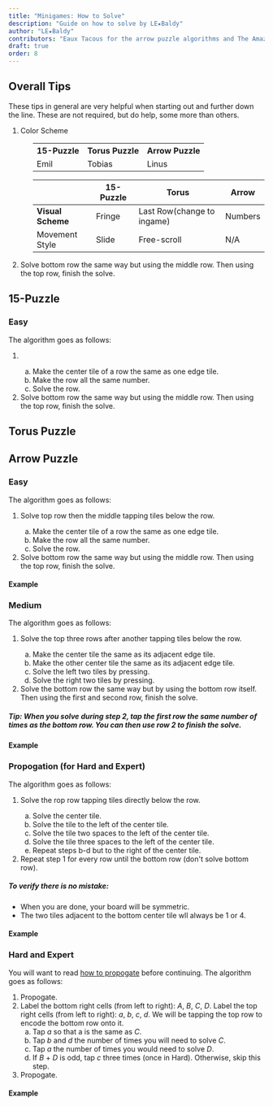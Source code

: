 ```yaml
---
title: "Minigames: How to Solve"
description: "Guide on how to solve by LE★Baldy"
author: "LE★Baldy"
contributors: "Eaux Tacous for the arrow puzzle algorithms and The Amazing Community"
draft: true
order: 8
---
```


## Overall Tips

These tips in general are very helpful when starting out and further down the line. These are not required, but do help, some more than others.
<ol type="1">
  <li>Color Scheme</li>
  <ol type="a">
    <table>
      <tr>
        <th>15-Puzzle</th>
        <th>Torus Puzzle</th>
        <th>Arrow Puzzle</th>
      </tr>
      <tr>
        <td>Emil</td>
        <td>Tobias</td>
        <td>Linus</td>
      </tr>
    </table>


<table class="beta">
    <thead>
        <tr>
            <th class="beta invisible"></th>
            <th>15-Puzzle</th>
            <th>Torus</th>
            <th>Arrow</th>
        </tr>
    </thead>
    <tbody>
        <tr>
            <td class="leftHeader"><b>Visual Scheme</b></td>
            <td>Fringe</td>
            <td>Last Row<bv>(change to ingame)</td>
            <td>Numbers</td>
        </tr>
        <tr>
            <td class="leftHeader">Movement Style</td>
            <td>Slide</td>
            <td>Free-scroll</td>
            <td>N/A</td>
        </tr>
    </tbody>
</table>
  </ol>
  <li>Solve bottom row the same way but using the middle row. Then using the top row, finish the solve.</li>
</ol>

## 15-Puzzle

### Easy

The algorithm goes as follows:
<ol type="1">
  <li></li>
  <ol type="a">
    <li>Make the center tile of a row the same as one edge tile.</li>
    <li>Make the row all the same number.</li>
    <li>Solve the row.</li>
  </ol>
  <li>Solve bottom row the same way but using the middle row. Then using the top row, finish the solve.</li>
</ol>


## Torus Puzzle



## Arrow Puzzle

### Easy

The algorithm goes as follows:
<ol type="1">
  <li>Solve top row then the middle tapping tiles below the row.</li>
  <ol type="a">
    <li>Make the center tile of a row the same as one edge tile.</li>
    <li>Make the row all the same number.</li>
    <li>Solve the row.</li>
  </ol>
  <li>Solve bottom row the same way but using the middle row. Then using the top row, finish the solve.</li>
</ol>

#### Example



### Medium

The algorithm goes as follows:
<ol type="1">
  <li>Solve the top three rows after another tapping tiles below the row.</li>
  <ol type="a">
    <li>Make the center tile the same as its adjacent edge tile.</li>
    <li>Make the other center tile the same as its adjacent edge tile.</li>
    <li>Solve the left two tiles by pressing.</li>
    <li>Solve the right two tiles by pressing.</li>
  </ol>
  <li>Solve the bottom row the same way but by using the bottom row itself. Then using the first and second row, finish the solve.</li>
</ol>

##### Tip: When you solve during step 2, tap the first row the same number of times as the bottom row. You can then use row 2 to finish the solve.

#### Example



### Propogation (for Hard and Expert)

The algorithm goes as follows:
<ol type="1">
  <li>Solve the rop row tapping tiles directly below the row.</li>
  <ol type="a">
    <li>Solve the center tile.</li>
    <li>Solve the tile to the left of the center tile.</li>
    <li>Solve the tile two spaces to the left of the center tile.</li>
    <li>Solve the tile three spaces to the left of the center tile.</li>
    <li>Repeat steps b-d but to the right of the center tile.</li>
  </ol>
  <li>Repeat step 1 for every row until the bottom row (don't solve bottom row).</li>
</ol>

##### To verify there is no mistake:
- When you are done, your board will be symmetric.
- The two tiles adjacent to the bottom center tile wll always be 1 or 4.

#### Example



### Hard and Expert

You will want to read [how to propogate](https://exponential-idle-guides.netlify.app/guides/minigames/#propogation-for-hard-and-expert) before continuing. The algorithm goes as follows:
<ol type="1">
  <li>Propogate.</li>
  <li>Label the bottom right cells (from left to right): <em>A</em>, <em>B</em>, <em>C</em>, <em>D</em>. Label the top right cells (from left to right): <em>a</em>, <em>b</em>, <em>c</em>, <em>d</em>. We will be tapping the top row to encode the bottom row onto it.
  <ol type="a">
    <li>Tap <em>a</em> so that a is the same as <em>C</em>.</li>
    <li>Tap <em>b</em> and <em>d</em> the number of times you will need to solve <em>C</em>.</li>
    <li>Tap <em>a</em> the number of times you would need to solve <em>D</em>.</li>
    <li>If <em>B</em> + <em>D</em> is odd, tap <em>c</em> three times (once in Hard). Otherwise, skip this step.</li>
  </ol>
  <li>Propogate.</li>
</ol>

#### Example